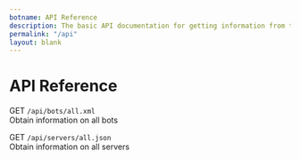 ```yaml
---
botname: API Reference
description: The basic API documentation for getting information from this website.
permalink: "/api"
layout: blank
---
```


# API Reference
GET `/api/bots/all.xml`  
Obtain information on all bots

GET `/api/servers/all.json`  
Obtain information on all servers
